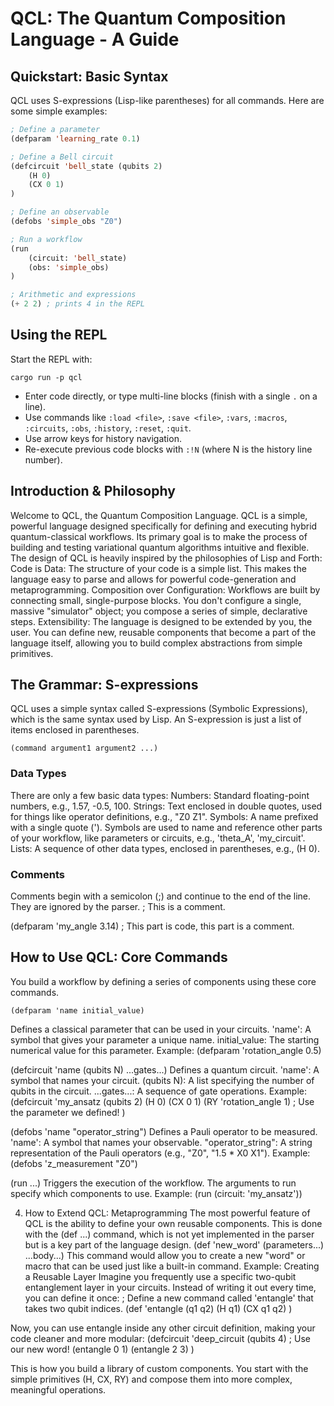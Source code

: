 # QCL: The Quantum Composition Language - A Guide

## Quickstart: Basic Syntax

QCL uses S-expressions (Lisp-like parentheses) for all commands. Here are some simple examples:

```lisp
; Define a parameter
(defparam 'learning_rate 0.1)

; Define a Bell circuit
(defcircuit 'bell_state (qubits 2)
    (H 0)
    (CX 0 1)
)

; Define an observable
(defobs 'simple_obs "Z0")

; Run a workflow
(run
    (circuit: 'bell_state)
    (obs: 'simple_obs)
)

; Arithmetic and expressions
(+ 2 2) ; prints 4 in the REPL
```

## Using the REPL

Start the REPL with:
```
cargo run -p qcl
```

- Enter code directly, or type multi-line blocks (finish with a single `.` on a line).
- Use commands like `:load <file>`, `:save <file>`, `:vars`, `:macros`, `:circuits`, `:obs`, `:history`, `:reset`, `:quit`.
- Use arrow keys for history navigation.
- Re-execute previous code blocks with `:!N` (where N is the history line number).


## Introduction & Philosophy
   
Welcome to QCL, the Quantum Composition Language. QCL is a simple, powerful language designed specifically for defining and executing hybrid quantum-classical workflows. Its primary goal is to make the process of building and testing variational quantum algorithms intuitive and flexible.
The design of QCL is heavily inspired by the philosophies of Lisp and Forth:
Code is Data: The structure of your code is a simple list. This makes the language easy to parse and allows for powerful code-generation and metaprogramming.
Composition over Configuration: Workflows are built by connecting small, single-purpose blocks. You don't configure a single, massive "simulator" object; you compose a series of simple, declarative steps.
Extensibility: The language is designed to be extended by you, the user. You can define new, reusable components that become a part of the language itself, allowing you to build complex abstractions from simple primitives.

## The Grammar: S-expressions
QCL uses a simple syntax called S-expressions (Symbolic Expressions), which is the same syntax used by Lisp. An S-expression is just a list of items enclosed in parentheses.

```
(command argument1 argument2 ...)
```

### Data Types
There are only a few basic data types:
Numbers: Standard floating-point numbers, e.g., 1.57, -0.5, 100.
Strings: Text enclosed in double quotes, used for things like operator definitions, e.g., "Z0 Z1".
Symbols: A name prefixed with a single quote ('). Symbols are used to name and reference other parts of your workflow, like parameters or circuits, e.g., 'theta_A', 'my_circuit'.
Lists: A sequence of other data types, enclosed in parentheses, e.g., (H 0).
### Comments
Comments begin with a semicolon (;) and continue to the end of the line. They are ignored by the parser.
; This is a comment.

(defparam 'my_angle 3.14) ; This part is code, this part is a comment.


## How to Use QCL: Core Commands
You build a workflow by defining a series of components using these core commands.

```
(defparam 'name initial_value)
```

Defines a classical parameter that can be used in your circuits.
'name': A symbol that gives your parameter a unique name.
initial_value: The starting numerical value for this parameter.
Example:
(defparam 'rotation_angle 0.5)


(defcircuit 'name (qubits N) ...gates...)
Defines a quantum circuit.
'name': A symbol that names your circuit.
(qubits N): A list specifying the number of qubits in the circuit.
...gates...: A sequence of gate operations.
Example:
(defcircuit 'my_ansatz (qubits 2)
(H 0)
(CX 0 1)
(RY 'rotation_angle 1) ; Use the parameter we defined!
)


(defobs 'name "operator_string")
Defines a Pauli operator to be measured.
'name': A symbol that names your observable.
"operator_string": A string representation of the Pauli operators (e.g., "Z0", "1.5 * X0 X1").
Example:
(defobs 'z_measurement "Z0")


(run ...)
Triggers the execution of the workflow. The arguments to run specify which components to use.
Example:
(run (circuit: 'my_ansatz'))


4. How to Extend QCL: Metaprogramming
   The most powerful feature of QCL is the ability to define your own reusable components. This is done with the (def ...) command, which is not yet implemented in the parser but is a key part of the language design.
   (def 'new_word' (parameters...) ...body...)
   This command would allow you to create a new "word" or macro that can be used just like a built-in command.
   Example: Creating a Reusable Layer
   Imagine you frequently use a specific two-qubit entanglement layer in your circuits. Instead of writing it out every time, you can define it once:
   ; Define a new command called 'entangle' that takes two qubit indices.
   (def 'entangle (q1 q2)
   (H q1)
   (CX q1 q2)
   )


Now, you can use entangle inside any other circuit definition, making your code cleaner and more modular:
(defcircuit 'deep_circuit (qubits 4)
; Use our new word!
(entangle 0 1)
(entangle 2 3)
)


This is how you build a library of custom components. You start with the simple primitives (H, CX, RY) and compose them into more complex, meaningful operations.
